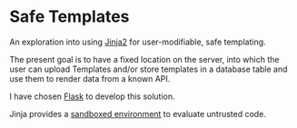 Safe Templates
==============

An exploration into using [Jinja2](http://jinja.pocoo.org) for user-modifiable, safe templating.

The present goal is to have a fixed location on the server, into which the user can upload Templates 
and/or store templates in a database table and use them to render data from a known API.

I have chosen [Flask](http://flask.pocoo.org) to develop this solution.

Jinja provides a [sandboxed environment](http://jinja.pocoo.org/2/documentation/sandbox) to evaluate 
untrusted code. 
